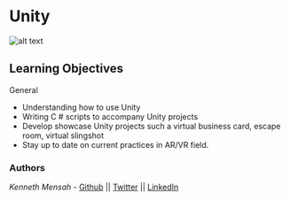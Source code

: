 # Unity

![alt text](https://e7.pngegg.com/pngimages/815/931/png-clipart-unity-technologies-information-technology-game-engine-technology-angle-electronics.png)

## Learning Objectives

General

- Understanding how to use Unity
- Writing C # scripts to accompany Unity projects
- Develop showcase Unity projects such a virtual business card, escape room, virtual slingshot
- Stay up to date on current practices in AR/VR field.

### Authors
*Kenneth Mensah* - [Github](https://github.com/Ken-Mens) || [Twitter](https://twitter.com/Kmens5) || [LinkedIn](https://www.linkedin.com/in/kenneth-mensah-07612238/)
